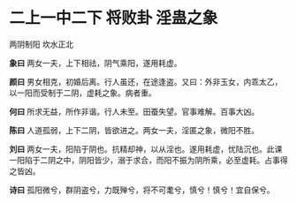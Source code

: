 # 二上一中二下 将败卦 淫蛊之象

两阴制阳 坎水正北

**象曰** 两女一夫，上下相祛，阴气乘阳，遂用耗虚。

**颜曰** 男女相克，初婚后离。行人虽还，在途逢盗。又曰：外非玉女，内乖太乙，以一阳而受制于二阴，虚耗之象。病者重。

**何曰** 所求无益，所作非谐。行人未至。田蚕失望。官事难解。百事大凶。

**陈曰** 人道孤弱，上下二阴，皆欲进之。两女一夫，淫匿之象，微阳不胜。

**刘曰** 两女一夫，阳陷于阴也。抗精却神，以从淫也。遂用耗虚，忧陆沉也。此课一阳陷于二阴之中，阴阳皆少，溺于求合，而阳不振为阴所乘，必至虚耗。占事得之皆凶。

**诗曰** 孤阳微兮，群阴盗兮，力既殚兮，将不可耄兮，慎兮！慎兮！宜自保兮。
